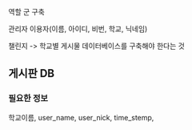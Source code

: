 역할 군 구축

관리자
이용자(이름, 아이디, 비번, 학교, 닉네임)

챌린지 -> 학교별 게시물 데이터베이스를 구축해야 한다는 것

## 게시판 DB
### 필요한 정보
학교이름, user_name, user_nick, time_stemp, 

